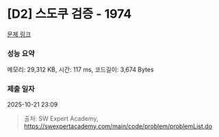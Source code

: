 # [D2] 스도쿠 검증 - 1974 

[문제 링크](https://swexpertacademy.com/main/code/problem/problemDetail.do?contestProbId=AV5Psz16AYEDFAUq) 

### 성능 요약

메모리: 29,312 KB, 시간: 117 ms, 코드길이: 3,674 Bytes

### 제출 일자

2025-10-21 23:09



> 출처: SW Expert Academy, https://swexpertacademy.com/main/code/problem/problemList.do
